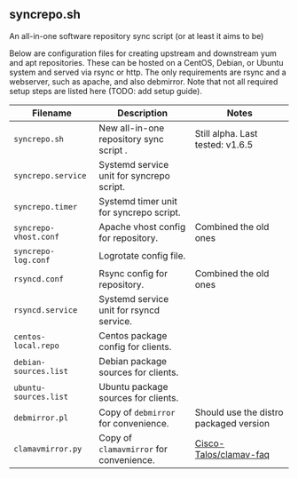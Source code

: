 syncrepo.sh
-----------
An all-in-one software repository sync script (or at least it aims to be)

Below are configuration files for creating upstream and downstream yum and apt repositories.
These can be hosted on a CentOS, Debian, or Ubuntu system and served via rsync or http.
The only requirements are rsync and a webserver, such as apache, and also debmirror.
Note that not all required setup steps are listed here (TODO: add setup guide).

Filename               | Description                                 | Notes
---                    | ---                                         | ---
`syncrepo.sh`          | New all-in-one repository sync script     . | Still alpha. Last tested: v1.6.5
`syncrepo.service`     | Systemd service unit for syncrepo script.   | 
`syncrepo.timer`       | Systemd timer unit for syncrepo script.     | 
`syncrepo-vhost.conf`  | Apache vhost config for repository.         | Combined the old ones
`syncrepo-log.conf`    | Logrotate config file.                      | 
`rsyncd.conf`          | Rsync config for repository.                | Combined the old ones
`rsyncd.service`       | Systemd service unit for rsyncd service.    | 
`centos-local.repo`    | Centos package config for clients.          | 
`debian-sources.list`  | Debian package sources for clients.         | 
`ubuntu-sources.list`  | Ubuntu package sources for clients.         | 
`debmirror.pl`         | Copy of `debmirror` for convenience.        | Should use the distro packaged version
`clamavmirror.py`      | Copy of `clamavmirror` for convenience.     | [Cisco-Talos/clamav-faq](https://github.com/Cisco-Talos/clamav-faq/blob/master/mirrors/clamavmirror.py)
